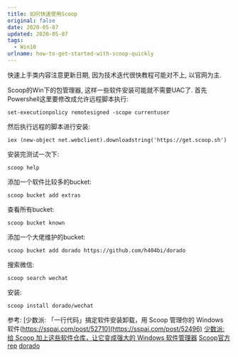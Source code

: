 ```yaml
---
title: 如何快速使用Scoop
original: false
date: 2020-05-07
updated: 2020-05-07
tags: 
  - Win10
urlname: how-to-get-started-with-scoop-quickly
---
```

快速上手类内容注意更新日期, 因为技术迭代很快教程可能对不上, 以官网为主. 
<!--more-->
Scoop的Win下的包管理器, 这样一些软件安装可能就不需要UAC了. 
首先Powershell这里要修改成允许远程脚本执行: 
~~~
set-executionpolicy remotesigned -scope currentuser
~~~
然后执行远程的脚本进行安装: 
~~~
iex (new-object net.webclient).downloadstring('https://get.scoop.sh')
~~~
安装完测试一次下: 
~~~
scoop help
~~~
添加一个软件比较多的bucket: 
~~~
scoop bucket add extras
~~~
查看所有bucket: 
~~~
scoop bucket known
~~~
添加一个大佬维护的bucket: 
~~~
scoop bucket add dorado https://github.com/h404bi/dorado
~~~
搜索微信: 
~~~
scoop search wechat
~~~
安装: 
~~~
scoop install dorado/wechat
~~~

参考: 
[少数派: 「一行代码」搞定软件安装卸载，用 Scoop 管理你的 Windows 软件(https://sspai.com/post/52710](https://sspai.com/post/52496)
[少数派: 给 Scoop 加上这些软件仓库，让它变成强大的 Windows 软件管理器](https://sspai.com/post/52710)
[Scoop官方rep](https://github.com/lukesampson/scoop)
[dorado](https://github.com/h404bi/dorado)

